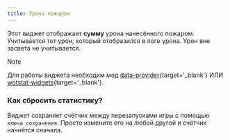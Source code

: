 ```yaml
---
title: Урона пожаром
---
```


Этот виджет отображает **сумму** урона нанесённого пожаром. Учитывается тот урон, который отобразился в логе урона. Урон вне засвета не учитывается.

> [!NOTE]
> Для работы виджета необходим мод [data-provider](https://github.com/WOT-STAT/data-provider){target='_blank'} ИЛИ [wotstat-widgets](https://github.com/WOT-STAT/wotstat-widgets){target='_blank'}.


### Как сбросить статистику?
Виджет сохраняет счётчик между перезапусками игры с помощью `ключа сохранения`. Просто измените его на любой другой и счётчик начнётся сначала.
